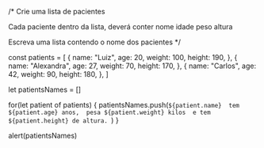 /* 
  Crie uma lista de pacientes

  Cada paciente dentro da lista, deverá conter
    nome
    idade
    peso
    altura

  Escreva uma lista contendo o nome dos pacientes
*/


const patients = [
  {
    name: "Luiz",
    age: 20,
    weight: 100,
    height: 190,
  },
  {
    name: "Alexandra",
    age: 27,
    weight: 70,
    height: 170,
  },
  {
    name: "Carlos",
    age: 42,
    weight: 90,
    height: 180,
  },
]

let patientsNames = []

for(let patient of patients) {
  patientsNames.push(`${patient.name} 
  tem ${patient.age} anos, 
  pesa ${patient.weight} kilos 
  e tem ${patient.height} de altura. `)
}

alert(patientsNames)